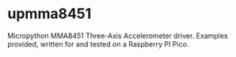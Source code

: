 # upmma8451
Micropython MMA8451 Three-Axis Accelerometer driver. Examples provided, written for and tested on a Raspberry PI Pico.
